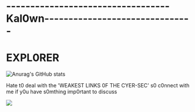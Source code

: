 #  ----------------------------------Kal0wn-------------------------------
# EXPL0RER 
![Anurag's GitHub stats](https://github-readme-stats.vercel.app/api?username=Kalown&show_icons=true&theme=dark&hide=prs.issues)


Hate t0 deal with the 'WEAKEST LINKS 0F THE CYER-SEC' s0 c0nnect with me if y0u have s0mthing imp0rtant to discuss 


<!---
Kalown/Kalown is a ✨ special ✨ repository because its `README.md` (this file) appears on your GitHub profile.
You can click the Preview link to take a look at your changes.
--->


![](https://komarev.com/ghpvc/?username=Kalown)
